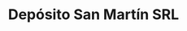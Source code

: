 ---
title: "Depósito San Martín SRL"
url: /capilla-del-senor/deposito-san-martin-srl/
shop: comercio
---